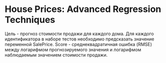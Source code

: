 # House Prices: Advanced Regression Techniques

 Цель - прогноз стоимости продажи для каждого дома. 
 Для каждого идентификатора в наборе тестов необходимо предсказать значение переменной SalePrice. 
 Score - cреднеквадратичная ошибка (RMSE) между логарифмом прогнозируемого значения и логарифмом наблюдаемым значением стоимости продажи.
 
